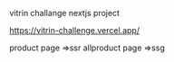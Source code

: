 vitrin challange nextjs project

https://vitrin-challenge.vercel.app/

product page =>ssr
allproduct page =>ssg
